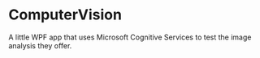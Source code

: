 # ComputerVision
A little WPF app that uses Microsoft Cognitive Services to test the image analysis they offer.

